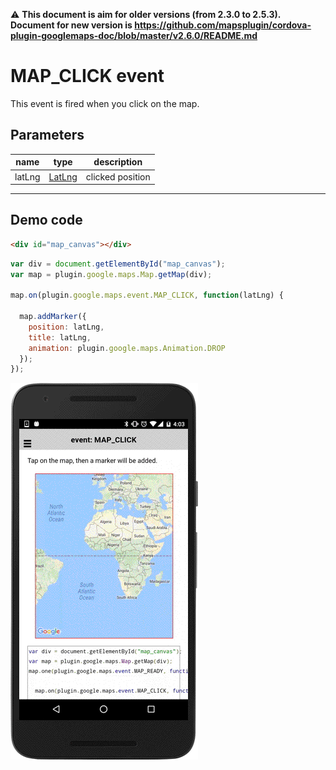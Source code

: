 :warning: **This document is aim for older versions (from 2.3.0 to 2.5.3).
Document for new version is https://github.com/mapsplugin/cordova-plugin-googlemaps-doc/blob/master/v2.6.0/README.md**

# MAP_CLICK event

This event is fired when you click on the map.

## Parameters

name       | type                              | description
-----------|-----------------------------------|-----------------
latLng     | [LatLng](../../LatLng/README.md)  | clicked position
-----------------------------------------------------------------

## Demo code

```html
<div id="map_canvas"></div>
```

```js
var div = document.getElementById("map_canvas");
var map = plugin.google.maps.Map.getMap(div);

map.on(plugin.google.maps.event.MAP_CLICK, function(latLng) {

  map.addMarker({
    position: latLng,
    title: latLng,
    animation: plugin.google.maps.Animation.DROP
  });
});
```

![](image.gif)

